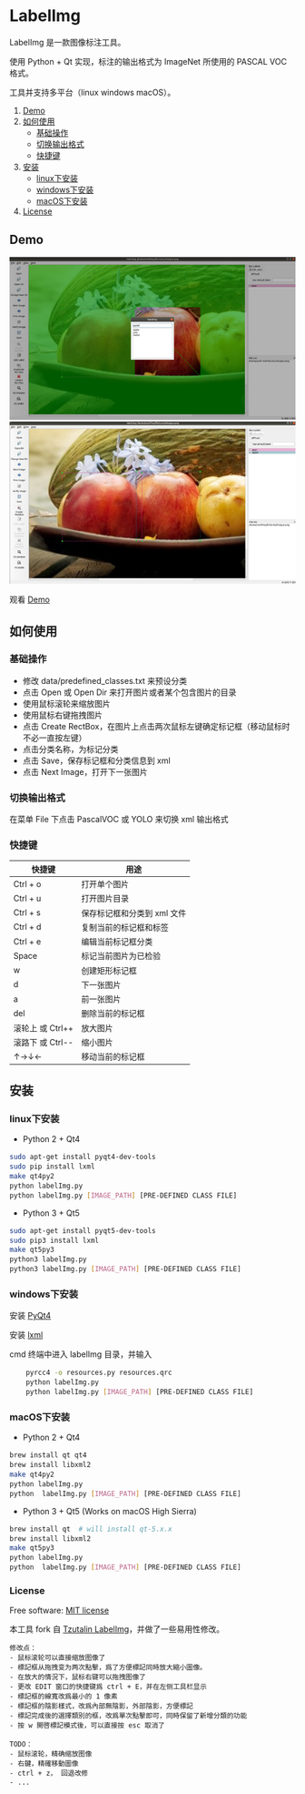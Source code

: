 # LabelImg

LabelImg 是一款图像标注工具。

使用 Python + Qt 实现，标注的输出格式为 ImageNet 所使用的 PASCAL VOC 格式。

工具并支持多平台（linux windows macOS）。  

1. [Demo](#Demo)
2. [如何使用](#如何使用)
    - [基础操作](#基础操作)
    - [切换输出格式](#切换输出格式)
    - [快捷键](#快捷键)
3. [安装](#安装)
    - [linux下安装](#linux下安装)
    - [windows下安装](#windows下安装)
    - [macOS下安装](#macOS下安装)
4. [License](#License)

## Demo

![](demo/demo02.png)
![](demo/demo01.png)

观看 [Demo](https://v.youku.com/v_show/id_XMzc1MjA2MDQxNg==.html?spm=a2hzp.8253869.0.0)

## 如何使用

### 基础操作

- 修改 data/predefined_classes.txt 来预设分类
- 点击 Open 或 Open Dir 来打开图片或者某个包含图片的目录
- 使用鼠标滚轮来缩放图片
- 使用鼠标右键拖拽图片
- 点击 Create RectBox，在图片上点击两次鼠标左键确定标记框（移动鼠标时不必一直按左键）
- 点击分类名称，为标记分类
- 点击 Save，保存标记框和分类信息到 xml
- 点击 Next Image，打开下一张图片

### 切换输出格式

在菜单 File 下点击 PascalVOC 或 YOLO 来切换 xml 输出格式

### 快捷键

| 快捷键 | 用途 |
|------------|------------|
| Ctrl + o   | 打开单个图片 |
| Ctrl + u   | 打开图片目录 |
| Ctrl + s   | 保存标记框和分类到 xml 文件 |
| Ctrl + d   | 复制当前的标记框和标签 |
| Ctrl + e   | 编辑当前标记框分类 |
| Space      | 标记当前图片为已检验 |
| w          | 创建矩形标记框 |
| d          | 下一张图片 |
| a          | 前一张图片 |
| del        | 删除当前的标记框 |
| 滚轮上 或 Ctrl++ | 放大图片 |
| 滚路下 或 Ctrl-- | 缩小图片 |
| ↑→↓←       | 移动当前的标记框 |

## 安装

### linux下安装

- Python 2 + Qt4
```bash
sudo apt-get install pyqt4-dev-tools
sudo pip install lxml
make qt4py2
python labelImg.py
python labelImg.py [IMAGE_PATH] [PRE-DEFINED CLASS FILE]
```
- Python 3 + Qt5
```bash
sudo apt-get install pyqt5-dev-tools
sudo pip3 install lxml
make qt5py3
python3 labelImg.py
python3 labelImg.py [IMAGE_PATH] [PRE-DEFINED CLASS FILE]
```

### windows下安装

安装 [PyQt4](https://www.riverbankcomputing.com/software/pyqt/download)

安装 [lxml](http://lxml.de/installation.html)

cmd 终端中进入 labelImg 目录，并输入
```bash
    pyrcc4 -o resources.py resources.qrc
    python labelImg.py
    python labelImg.py [IMAGE_PATH] [PRE-DEFINED CLASS FILE]
```

### macOS下安装

- Python 2 + Qt4
```bash
brew install qt qt4
brew install libxml2
make qt4py2
python labelImg.py
python  labelImg.py [IMAGE_PATH] [PRE-DEFINED CLASS FILE]
```

- Python 3 + Qt5 (Works on macOS High Sierra)
```bash
brew install qt  # will install qt-5.x.x
brew install libxml2
make qt5py3
python labelImg.py
python  labelImg.py [IMAGE_PATH] [PRE-DEFINED CLASS FILE]
```

### License

Free software: [MIT license](https://github.com/cooli7wa/labelImg/blob/master/LICENSE)

本工具 fork 自 [Tzutalin LabelImg](https://github.com/tzutalin/labelImg)，并做了一些易用性修改。


```
修改点：
- 鼠标滚轮可以直接缩放图像了
- 標記框从拖拽变为两次點擊，爲了方便標記同時放大縮小圖像。
- 在放大的情況下，鼠标右键可以拖拽图像了
- 更改 EDIT 窗口的快捷键爲 ctrl + E，并在左侧工具栏显示
- 標記框的線寬改爲最小的 1 像素
- 標記框的陰影樣式，改爲內部無陰影，外部陰影，方便標記
- 標記完成後的選擇類別的框，改爲單次點擊即可，同時保留了新增分類的功能
- 按 w 開啓標記模式後，可以直接按 esc 取消了

TODO：
- 鼠标滚轮，精确缩放图像
- 右鍵，精確移動圖像
- ctrl + z， 回退改修
- ...
```